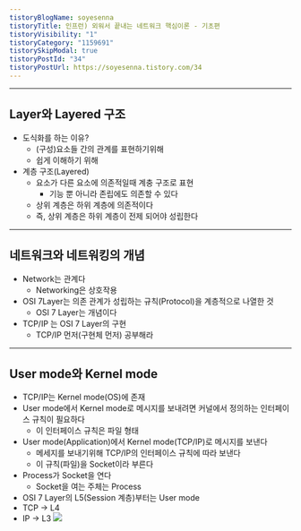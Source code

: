 ```yaml
---
tistoryBlogName: soyesenna
tistoryTitle: 인프런) 외워서 끝내는 네트워크 핵심이론 - 기초편
tistoryVisibility: "1"
tistoryCategory: "1159691"
tistorySkipModal: true
tistoryPostId: "34"
tistoryPostUrl: https://soyesenna.tistory.com/34
---
```

--- 

## Layer와 Layered 구조

- 도식화를 하는 이유?
	- (구성)요소들 간의 관계를 표현하기위해
	- 쉽게 이해하기 위해
- 계층 구조(Layered)
	- 요소가 다른 요소에 의존적일때 계충 구조로 표현
		- 기능 뿐 아니라 존립에도 의존할 수 있다
	- 상위 계층은 하위 계층에 의존적이다
	- 즉, 상위 계층은 하위 계층이 전제 되어야 성립한다

--- 
## 네트워크와 네트워킹의 개념

- Network는 관계다
	- Networking은 상호작용
- OSI 7Layer는 의존 관계가 성립하는 규칙(Protocol)을 계층적으로 나열한 것
	- OSI 7 Layer는 개념이다
- TCP/IP 는 OSI 7 Layer의 구현
	- TCP/IP 먼저(구현체 먼저) 공부해라

--- 
## User mode와 Kernel mode

- TCP/IP는 Kernel mode(OS)에 존재
- User mode에서 Kernel mode로 메시지를 보내려면 커널에서 정의하는 인터페이스 규칙이 필요하다
	- 이 인터페이스 규칙은 파일 형태
- User mode(Application)에서 Kernel mode(TCP/IP)로 메시지를 보낸다
	- 메세지를 보내기위해 TCP/IP의 인터페이스 규칙에 따라 보낸다
	- 이 규칙(파일)을 Socket이라 부른다
- Process가 Socket을 연다
	- Socket을 여는 주체는 Process
- OSI 7 Layer의 L5(Session 계층)부터는 User mode
- TCP -> L4
- IP -> L3
![](https://i.imgur.com/6toc5hj.png)


